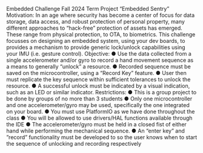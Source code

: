 Embedded Challenge Fall 2024 Term Project
“Embedded Sentry”
Motivation:
In an age where security has become a center of focus for data storage, data access, and
robust protection of personal property, many different approaches to “hack-free” protection of
assets has emerged. These range from physical protection, to OTA, to biometrics. This
challenge focusses on designing an embedded system, using your dev boards, to provides a
mechanism to provide generic lock/unlock capabilities using your IMU (i.e. gesture control).
Objective:
● Use the data collected from a single accelerometer and/or gyro to record a hand
movement sequence as a means to generally “unlock” a resource.
● Recorded sequence must be saved on the microcontroller, using a “Record Key” feature.
● User then must replicate the key sequence within sufficient tolerances to unlock the
resource.
● A successful unlock must be indicated by a visual indication, such as an LED or similar
indicator.
Restrictions:
● This is a group project to be done by groups of no more than 3 students
● Only one microcontroller and one accelerometer/gyro may be used, specifically the one
integrated on your board.
● You must use PlatformIO as we have done throughout the class
● You will be allowed to use drivers/HAL functions available through the IDE
● The accelerometer/gyro must be held in a closed fist of either hand while performing the
mechanical sequence.
● An “enter key” and ”record” functionality must be developed to so the user knows when
to start the sequence of unlocking and recording respectively

